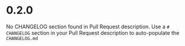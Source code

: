 # 0.2.0
No CHANGELOG section found in Pull Request description.
Use a `# CHANGELOG` section in your Pull Request description to auto-populate the `CHANGELOG.md`

